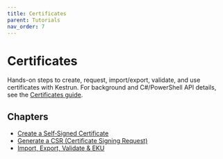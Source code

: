 ```yaml
---
title: Certificates
parent: Tutorials
nav_order: 7
---
```


# Certificates

Hands-on steps to create, request, import/export, validate, and use certificates with Kestrun.
For background and C#/PowerShell API details, see the [Certificates guide](/topics/certificates).

## Chapters

-   [Create a Self‑Signed Certificate](./1.Self-Signed)
-   [Generate a CSR (Certificate Signing Request)](./2.CSR)
-   [Import, Export, Validate & EKU](./3.Import-Export-Validate)
